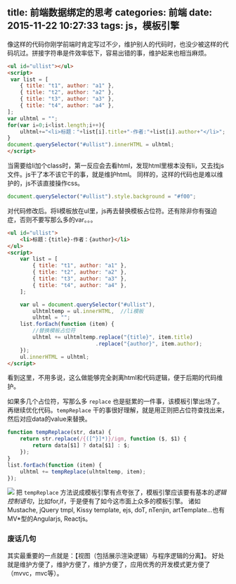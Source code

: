 title: 前端数据绑定的思考
categories: 前端
date: 2015-11-22 10:27:33
tags: js，模板引擎
---
<!--摘要-->
<!--more-->
像这样的代码你刚学前端时肯定写过不少，维护别人的代码时，也没少被这样的代码坑过。拼接字符串是件效率低下，容易出错的事，维护起来也相当麻烦。
```html
<ul id="ullist"></ul>
<script>
 var list = [
	{ title: "t1", author: "a1" },
	{ title: "t2", author: "a2" },
	{ title: "t3", author: "a3" },
	{ title: "t4", author: "a4" },
];
var ulhtml = "";
for(var i=0;i<list.length;i++){
	ulhtml+="<li>标题："+list[i].title+"-作者:"+list[i].author+"</li>";
}
document.querySelector("#ullist").innerHTML = ulhtml;
</script>
```
当需要给li加个class时，第一反应会去看html，发现html里根本没有li，又去找js文件。js干了本不该它干的事，就是维护html。
同样的，这样的代码也是难以维护的，js不该直接操作css。
```javascript
document.querySelector("#ullist").style.background = "#f00";
```
对代码修改后。将li模板放在ul里，js再去替换模板占位符。还有除非你有强迫症，否则不要写那么多的var。。。

```html
<ul id="ullist">
    <li>标题：{title}-作者：{author}</li>
</ul>
<script>
    var list = [
        { title: "t1", author: "a1" },
        { title: "t2", author: "a2" },
        { title: "t3", author: "a3" },
        { title: "t4", author: "a4" },
    ];

    var ul = document.querySelector("#ullist"),
        ulhtmltemp = ul.innerHTML,  //li模板
        ulhtml = "";
    list.forEach(function (item) {
        //替换模板占位符
        ulhtml += ulhtmltemp.replace("{title}", item.title)
                            .replace("{author}", item.author);
    });
    ul.innerHTML = ulhtml;
</script>
```
看到这里，不用多说，这么做能够完全剥离html和代码逻辑，便于后期的代码维护。

如果多几个占位符，写那么多 `replace` 也是挺累的一件事，该模板引擎出场了。再继续优化代码。`tempReplace` 干的事很好理解，就是用正则把占位符查找出来，然后对应data的value来替换。
```js
function tempReplace(str, data) {
    return str.replace(/{([^}]*)}/igm, function ($, $1) {
        return data[$1] ? data[$1] : $;
    });
}
list.forEach(function (item) {
    ulhtml += tempReplace(ulhtmltemp, item);
});
```
![](/imgs/T1_l5.XmXkXXXYK5jq-705-584.png)
把 `tempReplace` 方法说成模板引擎有点夸张了，模板引擎应该要有基本的*逻辑控制语句*，比如for,if，于是便有了如今这市面上众多的模板引擎。
诸如Mustache, jQuery tmpl, Kissy template, ejs, doT, nTenjin, artTemplate...也有MV*型的Angularjs, Reactjs。

### 废话几句
其实最重要的一点就是：【视图（包括展示渲染逻辑）与程序逻辑的分离】。
好处就是维护方便了，维护方便了，维护方便了，应用优秀的开发模式更方便了（mvvc，mvc等）。
